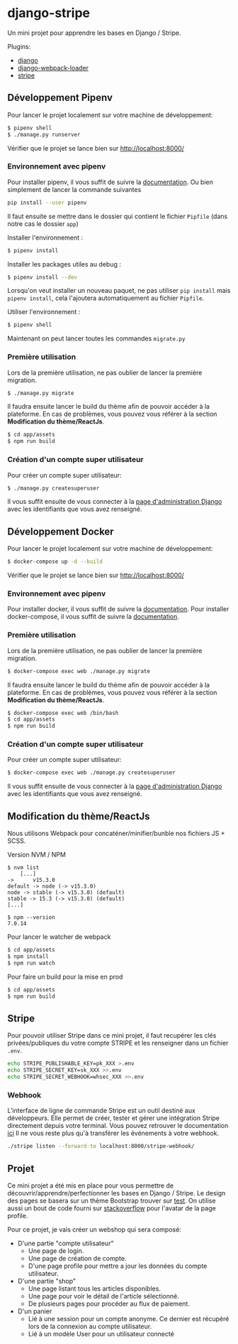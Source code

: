 # django-stripe

Un mini projet pour apprendre les bases en Django / Stripe.

Plugins:
- [django](https://www.djangoproject.com/)
- [django-webpack-loader](https://github.com/django-webpack/django-webpack-loader)
- [stripe](https://stripe.com/docs)


## Développement Pipenv

Pour lancer le projet localement sur votre machine de développement:

```sh
$ pipenv shell
$ ./manage.py runserver
```

Vérifier que le projet se lance bien sur [http://localhost:8000/](http://localhost:8000/)


### Environnement avec pipenv

Pour installer pipenv, il vous suffit de suivre la [documentation](https://pypi.org/project/pipenv/). Ou bien simplement de lancer la commande suivantes
```sh
pip install --user pipenv
```

Il faut ensuite se mettre dans le dossier qui contient le fichier `Pipfile` (dans notre cas le dossier `app`)

Installer l'environnement :
```sh
$ pipenv install
```

Installer les packages utiles au debug :
```sh
$ pipenv install --dev
```

Lorsqu'on veut installer un nouveau paquet, ne pas utiliser `pip install` mais `pipenv install`, cela l'ajoutera automatiquement au fichier `Pipfile`.

Utiliser l'environnement :

```sh
$ pipenv shell
```

Maintenant on peut lancer toutes les commandes `migrate.py`


### Première utilisation

Lors de la première utilisation, ne pas oublier de lancer la première migration.

```sh
$ ./manage.py migrate
```

Il faudra ensuite lancer le build du thème afin de pouvoir accéder à la plateforme.
En cas de problèmes, vous pouvez vous référer à la section **Modification du thème/ReactJs**.

```sh
$ cd app/assets
$ npm run build
```

### Création d'un compte super utilisateur

Pour créer un compte super utilisateur:

```sh
$ ./manage.py createsuperuser
```

Il vous suffit ensuite de vous connecter à la [page d'administration Django](http://localhost:8000/rmas-admin/) avec les identifiants que vous avez renseigné.



## Développement Docker

Pour lancer le projet localement sur votre machine de développement:

```sh
$ docker-compose up -d --build
```

Vérifier que le projet se lance bien sur [http://localhost:8000/](http://localhost:8000/)


### Environnement avec pipenv

Pour installer docker, il vous suffit de suivre la [documentation](https://docs.docker.com/engine/install/ubuntu/).
Pour installer docker-compose, il vous suffit de suivre la [documentation](https://docs.docker.com/compose/install/).


### Première utilisation

Lors de la première utilisation, ne pas oublier de lancer la première migration.

```sh
$ docker-compose exec web ./manage.py migrate
```

Il faudra ensuite lancer le build du thème afin de pouvoir accéder à la plateforme.
En cas de problèmes, vous pouvez vous référer à la section **Modification du thème/ReactJs**.

```sh
$ docker-compose exec web /bin/bash
$ cd app/assets
$ npm run build
```


### Création d'un compte super utilisateur

Pour créer un compte super utilisateur:

```sh
$ docker-compose exec web ./manage.py createsuperuser
```

Il vous suffit ensuite de vous connecter à la [page d'administration Django](http://localhost:8000/rmas-admin/) avec les identifiants que vous avez renseigné.



## Modification du thème/ReactJs

Nous utilisons Webpack pour concaténer/minifier/bunble nos fichiers JS + SCSS.

Version NVM / NPM
```
$ nvm list
    [...]
->      v15.3.0
default -> node (-> v15.3.0)
node -> stable (-> v15.3.0) (default)
stable -> 15.3 (-> v15.3.0) (default)
[...]

$ npm --version
7.0.14
```

Pour lancer le watcher de webpack
```sh
$ cd app/assets
$ npm install
$ npm run watch
```

Pour faire un build pour la mise en prod
```sh
$ cd app/assets
$ npm run build
```


## Stripe

Pour pouvoir utiliser Stripe dans ce mini projet, il faut recupérer les clés privées/publiques du votre compte STRIPE et les renseigner dans un fichier `.env`.

```sh
echo STRIPE_PUBLISHABLE_KEY=pk_XXX >.env
echo STRIPE_SECRET_KEY=sk_XXX >>.env
echo STRIPE_SECRET_WEBHOOK=whsec_XXX >>.env
```

### Webhook

L’interface de ligne de commande Stripe est un outil destiné aux développeurs. Elle permet de créer, tester et gérer une intégration Stripe directement depuis votre terminal. Vous pouvez retrouver le documentation [ici](https://stripe.com/docs/stripe-cli#install)
Il ne vous reste plus qu'à transférer les événements à votre webhook.
```sh
./stripe listen --forward-to localhost:8000/stripe-webhook/
```

## Projet

Ce mini projet a été mis en place pour vous permettre de découvrir/apprendre/perfectionner les bases en Django / Stripe.
Le design des pages se basera sur un thème Bootstrap trouver sur [test](test).
On utilise aussi un bout de code fourni sur [stackoverflow](https://stackoverflow.com/a/41406599) pour l'avatar de la page profile.

Pour ce projet, je vais créer un webshop qui sera composé:
- D'une partie "compte utilisateur"
    - Une page de login.
    - Une page de création de compte.
    - D'une page profile pour mettre a jour les données du compte utilisateur.
- D'une partie "shop"
    - Une page listant tous les articles disponibles.
    - Une page pour voir le détail de l'article sélectionné. 
    - De plusieurs pages pour procéder au flux de paiement.
- D'un panier
    - Lié à une session pour un compte anonyme. Ce dernier est récupéré lors de la connexion au compte utilisateur.
    - Lié à un modèle User pour un utilisateur connecté 